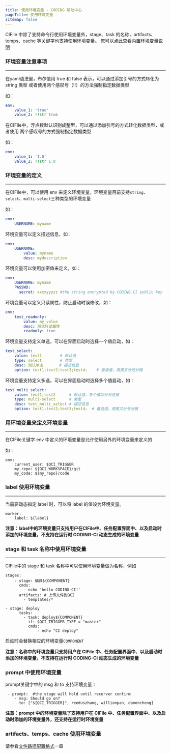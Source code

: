```yaml
---
title: 使用环境变量 - CODING 帮助中心
pageTitle: 使用环境变量
sitemap: false
---
```


CIFile 中除了支持命令行使用环境变量外，stage、task 的名称，artifacts、temps、cache 等关键字也支持使用环境变量。
您可以点此查看[内置环境变量说明](../环境变量/env-variables-usage.md)

### 环境变量注意事项

---

在yaml语法里，布尔值用 true 和 false 表示，可以通过添加引号的方式转化为 string 类型 或者使用两个感叹号（!!）的方法强制指定数据类型

如：
```yaml
env:
    value_1: 'true'
    value_2: !!str true
```

在CIFile中，浮点数默认识别成整型，可以通过添加引号的方式转化数据类型，或者使用 两个感叹号的方式强制指定数据类型

如：
```yaml
env:
    value_1: '1.0'
    value_2: !!str 1.0
```

### 环境变量的定义

---

在CIFile中，可以使用 env 来定义环境变量，环境变量目前支持`string`、 `select`、`multi-select`三种类型的环境变量

如：

```yaml
env:
    USERNAME: myname
```

环境变量可以定义描述信息，如：

```yaml
env:
    USERNAME:
        value: myname
        desc: mydescription
```

环境变量可以使用加密值来定义，如：

```yaml
env:
    USERNAME: myname
    PASSWD:
      secret: xxxxyyyzz #the string encrypted by CODING-CI public key
```

环境变量可以定义只读属性，防止启动时误修改，如：

```yaml
env:
    test_readonly:
        value: my_value
        desc: 测试只读属性
        readonly: true
```

环境变量支持定义单选，可以在界面启动时选择一个值启动，如：

```yaml
test_select:
    value: test1        # 默认值
    type: select        # 类型
    desc: 测试单选       # 描述信息
    option: test1;test2;test3;test4;    # 备选值，用英文分号分隔
```




环境变量支持定义多选，可以在界面启动时选择多个值启动，如：

```yaml
test_multi_select:
    value: test1;test2      # 默认值，多个值以分号连接
    type: multi-select      # 类型
    desc: test_multi_select # 描述信息
    option: test1;test2;test3;test4;  # 备选值，用英文分号分隔
```





### 用环境变量来定义环境变量

---

在CIFile关键字 env 中定义的环境变量是允许使用另外的环境变量来定义的

如：

```
env:
    current_user: $QCI_TRIGGER
    my_repo: ${QCI_WORKSPACE}/git
    my_code: ${my_repo}/code
```

### label 使用环境变量

---

当需要动态指定 label 时，可以将 label 的值设为环境变量。
```
worker:
    label: ${label}

```
**注意：label中的环境变量只支持用户在CIFile中、任务配置界面中、以及启动时添加的环境变量，不支持在运行时 CODING-CI 动态生成的环境变量**


### stage 和 task 名称中使用环境变量

---

CIFile中的 stage 和 task 名称中可以使用环境变量做为名称，例如

```
stages:
    - stage: 编译${COMPONENT}
      cmds:
        - echo 'hello CODING-CI!'
      artifacts: # 上传文件到QCI
        - templates/*
```

```
- stage: deploy
      tasks:
        - task: deploy${COMPONENT}
          if: $QCI_TRIGGER_TYPE = "master"
          cmds:
              - echo "CI deploy"
```

启动时会替换相应的环境变量```COMPONENT```

**注意：名称中的环境变量只支持用户在 CIFile 中、任务配置界面中、以及启动时添加的环境变量，不支持在运行时 CODING-CI 动态生成的环境变量**

### prompt 中使用环境变量

prompt关键字中的 msg 和 to 支持环境变量：
```
 - prompt:  #the stage will hold until recerver confirm
    - msg: Should go on?
      to: ["${QCI_TRIGGER}", reeduszhang, willionpan, damoncheng]

```
**注意：prompt 中的环境变量除了支持用户在 CIFile 中、任务配置界面中、以及启动时添加的环境变量外，还支持在运行时环境变量**

### artifacts、temps、cache 使用环境变量

请参看[文件路径配置格式](./CIfile-path.md)一章


